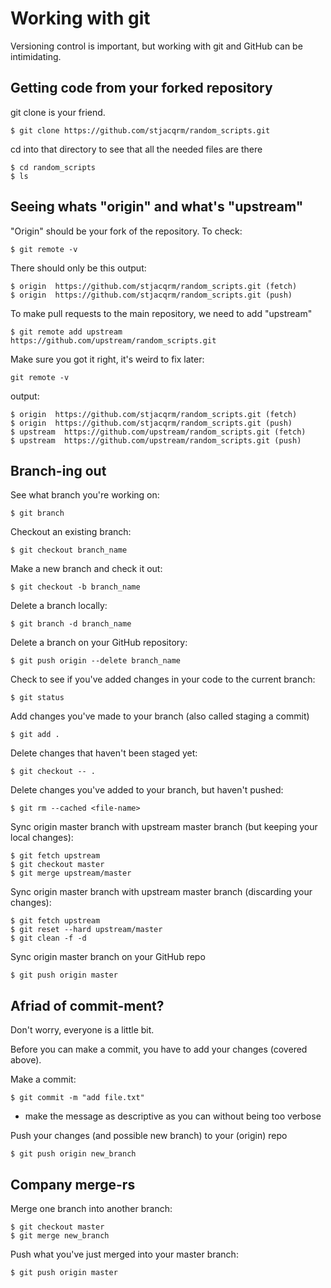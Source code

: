 # Working with git
Versioning control is important, but working with git and GitHub can be intimidating. 

## Getting code from your forked repository
git clone is your friend. 

```
$ git clone https://github.com/stjacqrm/random_scripts.git
```

cd into that directory to see that all the needed files are there

```
$ cd random_scripts
$ ls
```

## Seeing whats "origin" and what's "upstream"
"Origin" should be your fork of the repository. To check:

```
$ git remote -v
```
There should only be this output:

```
$ origin  https://github.com/stjacqrm/random_scripts.git (fetch)
$ origin  https://github.com/stjacqrm/random_scripts.git (push)
```

To make pull requests to the main repository, we need to add "upstream"

```
$ git remote add upstream https://github.com/upstream/random_scripts.git
```

Make sure you got it right, it's weird to fix later:

```
git remote -v
```

output:

```
$ origin  https://github.com/stjacqrm/random_scripts.git (fetch)
$ origin  https://github.com/stjacqrm/random_scripts.git (push)
$ upstream  https://github.com/upstream/random_scripts.git (fetch)
$ upstream  https://github.com/upstream/random_scripts.git (push)
```

## Branch-ing out

See what branch you're working on:

```
$ git branch
```

Checkout an existing branch:

```
$ git checkout branch_name
```

Make a new branch and check it out:

```
$ git checkout -b branch_name
```

Delete a branch locally:

```
$ git branch -d branch_name
```

Delete a branch on your GitHub repository:

```
$ git push origin --delete branch_name
```

Check to see if you've added changes in your code to the current branch:

```
$ git status
```

Add changes you've made to your branch (also called staging a commit)

```
$ git add .
```

Delete changes that haven't been staged yet:

```
$ git checkout -- .
```

Delete changes you've added to your branch, but haven't pushed:

```
$ git rm --cached <file-name>
```

Sync origin master branch with upstream master branch (but keeping your local changes):
```
$ git fetch upstream
$ git checkout master
$ git merge upstream/master
```

Sync origin master branch with upstream master branch (discarding your changes):
```
$ git fetch upstream
$ git reset --hard upstream/master
$ git clean -f -d
```

Sync origin master branch on your GitHub repo
```
$ git push origin master
```

## Afriad of commit-ment?
Don't worry, everyone is a little bit. 

Before you can make a commit, you have to add your changes (covered above). 

Make a commit:

```
$ git commit -m "add file.txt"
```

  * make the message as descriptive as you can without being too verbose

Push your changes (and possible new branch) to your (origin) repo

```
$ git push origin new_branch
```

## Company merge-rs

Merge one branch into another branch:

```
$ git checkout master
$ git merge new_branch
```

Push what you've just merged into your master branch:
```
$ git push origin master
```
